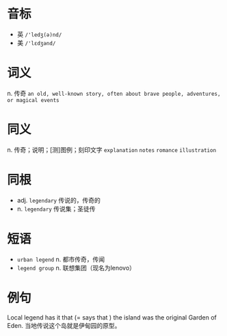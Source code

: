 # 音标

- 英 `/'ledʒ(ə)nd/`
- 美 `/'lɛdʒənd/`

# 词义

n. 传奇
`an old, well-known story, often about brave people, adventures, or magical events`

# 同义

n. 传奇；说明；[测]图例；刻印文字
`explanation` `notes` `romance` `illustration`

# 同根

- adj. `legendary` 传说的，传奇的
- n. `legendary` 传说集；圣徒传

# 短语

- `urban legend` n. 都市传奇，传闻
- `legend group` n. 联想集团（现名为lenovo）

# 例句

Local legend has it that (= says that ) the island was the original Garden of Eden.
当地传说这个岛就是伊甸园的原型。


